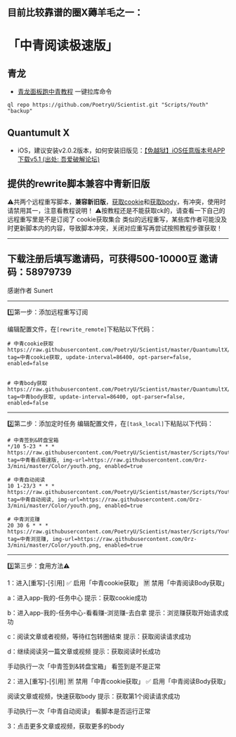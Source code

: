 ## 目前比较靠谱的圈X薅羊毛之一：
# 「中青阅读极速版」
## 青龙
* [青龙面板跑中青教程](https://note.youdao.com/ynoteshare1/index.html?id=3a17dce54e83fd25a7a3de757b9b70cc)
一键拉库命令
```
ql repo https://github.com/PoetryU/Scientist.git "Scripts/Youth" "backup"
```

## Quantumult X

* iOS，建议安装v2.0.2版本，如何安装旧版见：[【免越狱】iOS任意版本号APP下载v5.1 (出处: 吾爱破解论坛)](https://www.52pojie.cn/thread-1284776-1-1.html)


## 提供的rewrite脚本兼容中青新旧版


⚠️共两个远程重写脚本，**兼容新旧版**，[获取cookie](https://raw.githubusercontent.com/PoetryU/Scientist/master/QuantumultX/rewrite/Youth_cookie.conf)和[获取body](https://raw.githubusercontent.com/PoetryU/Scientist/master/QuantumultX/rewrite/Youth_Read.conf)，有冲突，使用时请禁用其一，注意看教程说明！
⚠️按教程还是不能获取ck的，请查看一下自己的远程重写里是不是订阅了 cookie获取集合 类似的远程重写，某些库作者可能没及时更新脚本内的内容，导致脚本冲突，关闭对应重写再尝试按照教程步骤获取！

----------
下载注册后填写邀请码，可获得500-10000豆
邀请码：58979739
----------

感谢作者 Sunert

----------

1️⃣第一步：添加远程重写订阅

编辑配置文件，在`[rewrite_remote]`下粘贴以下代码：
```
# 中青cookie获取
https://raw.githubusercontent.com/PoetryU/Scientist/master/QuantumultX/rewrite/Youth_cookie.conf, tag=中青cookie获取, update-interval=86400, opt-parser=false, enabled=false


# 中青body获取
https://raw.githubusercontent.com/PoetryU/Scientist/master/QuantumultX/rewrite/Youth_Read.conf, tag=中青body获取, update-interval=86400, opt-parser=false, enabled=false
```
----------

2️⃣第二步：添加定时任务
编辑配置文件，在`[task_local]`下粘贴以下代码：
```
# 中青签到&转盘宝箱
*/10 5-23 * * * https://raw.githubusercontent.com/PoetryU/Scientist/master/Scripts/Youth/youth.js, tag=中青看点极速版, img-url=https://raw.githubusercontent.com/Orz-3/mini/master/Color/youth.png, enabled=true

# 中青自动阅读
10 1-23/3 * * * https://raw.githubusercontent.com/PoetryU/Scientist/master/Scripts/Youth/Youth_Read.js, tag=中青自动阅读, img-url=https://raw.githubusercontent.com/Orz-3/mini/master/Color/youth.png, enabled=true

# 中青浏览赚
20 30 6 * * * https://raw.githubusercontent.com/PoetryU/Scientist/master/Scripts/Youth/youth_gain.js, tag=中青浏览赚, img-url=https://raw.githubusercontent.com/Orz-3/mini/master/Color/youth.png, enabled=true
```
----------

3️⃣第三步：食用方法⚠️

1：进入[重写]-[引用]
✅ 启用「中青cookie获取」
🈲 禁用「中青阅读Body获取」

a：进入app-我的-任务中心
提示：获取cookie成功

b：进入app-我的-任务中心-看看赚-浏览赚-去白拿
提示：浏览赚获取开始请求成功

c：阅读文章或者视频，等待红包转圈结束
提示：获取阅读请求成功

d：继续阅读另一篇文章或视频
提示：获取阅读时长成功

手动执行一次「中青签到&转盘宝箱」
看签到是不是正常

2：进入[重写]-[引用]
🈲 禁用「中青cookie获取」
✅ 启用「中青阅读Body获取」

阅读文章或视频，快速获取body
提示：获取第1个阅读请求成功

手动执行一次「中青自动阅读」
看脚本是否运行正常

3：点击更多文章或视频，获取更多的body